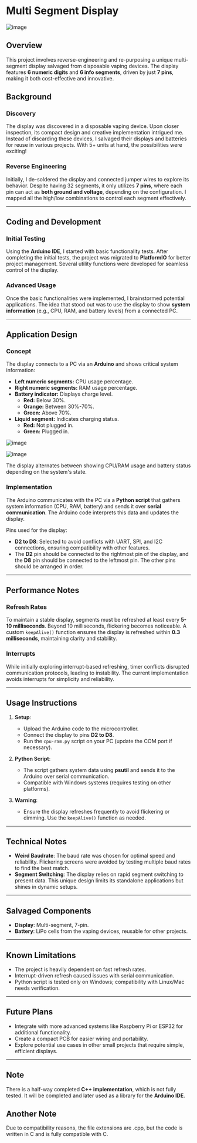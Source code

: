 # Multi Segment Display
![image](https://github.com/user-attachments/assets/752496d7-2365-4362-8190-8187fe7c8f44)
## Overview

This project involves reverse-engineering and re-purposing a unique multi-segment display salvaged from disposable vaping devices. The display features **6 numeric digits** and **6 info segments**, driven by just **7 pins**, making it both cost-effective and innovative.

## Background

### Discovery
The display was discovered in a disposable vaping device. Upon closer inspection, its compact design and creative implementation intrigued me. Instead of discarding these devices, I salvaged their displays and batteries for reuse in various projects. With 5+ units at hand, the possibilities were exciting!

### Reverse Engineering
Initially, I de-soldered the display and connected jumper wires to explore its behavior. Despite having 32 segments, it only utilizes **7 pins**, where each pin can act as **both ground and voltage**, depending on the configuration. I mapped all the high/low combinations to control each segment effectively.

---

## Coding and Development

### Initial Testing
Using the **Arduino IDE**, I started with basic functionality tests. After completing the initial tests, the project was migrated to **PlatformIO** for better project management. Several utility functions were developed for seamless control of the display.

### Advanced Usage
Once the basic functionalities were implemented, I brainstormed potential applications. The idea that stood out was to use the display to show **system information** (e.g., CPU, RAM, and battery levels) from a connected PC. 

---

## Application Design

### Concept
The display connects to a PC via an **Arduino** and shows critical system information:
- **Left numeric segments:** CPU usage percentage.
- **Right numeric segments:** RAM usage percentage.
- **Battery indicator:** Displays charge level.
  - **Red:** Below 30%.
  - **Orange:** Between 30%-70%.
  - **Green:** Above 70%.
- **Liquid segment:** Indicates charging status.
  - **Red:** Not plugged in.
  - **Green:** Plugged in.

![image](https://github.com/user-attachments/assets/f1f26913-a7dc-4236-9244-ab55e2153024)

![image](https://github.com/user-attachments/assets/514f963f-8f68-464b-baa7-8867f7c04475)

The display alternates between showing CPU/RAM usage and battery status depending on the system's state.

### Implementation
The Arduino communicates with the PC via a **Python script** that gathers system information (CPU, RAM, battery) and sends it over **serial communication**. The Arduino code interprets this data and updates the display.

Pins used for the display:
- **D2 to D8**: Selected to avoid conflicts with UART, SPI, and I2C connections, ensuring compatibility with other features.
- The **D2** pin should be connected to the rightmost pin of the display, and the **D8** pin should be connected to the leftmost pin. The other pins should be arranged in order.

---

## Performance Notes

### Refresh Rates
To maintain a stable display, segments must be refreshed at least every **5-10 milliseconds**. Beyond 10 milliseconds, flickering becomes noticeable. A custom `keepAlive()` function ensures the display is refreshed within **0.3 milliseconds**, maintaining clarity and stability.

### Interrupts
While initially exploring interrupt-based refreshing, timer conflicts disrupted communication protocols, leading to instability. The current implementation avoids interrupts for simplicity and reliability.

---

## Usage Instructions

1. **Setup**:
   - Upload the Arduino code to the microcontroller.
   - Connect the display to pins **D2 to D8**.
   - Run the `cpu-ram.py` script on your PC (update the COM port if necessary).

2. **Python Script**:
   - The script gathers system data using **psutil** and sends it to the Arduino over serial communication.
   - Compatible with Windows systems (requires testing on other platforms).

3. **Warning**:
   - Ensure the display refreshes frequently to avoid flickering or dimming. Use the `keepAlive()` function as needed.

---

## Technical Notes

- **Weird Baudrate**: The baud rate was chosen for optimal speed and reliability. Flickering screens were avoided by testing multiple baud rates to find the best match.
- **Segment Switching**: The display relies on rapid segment switching to present data. This unique design limits its standalone applications but shines in dynamic setups.

---

## Salvaged Components

- **Display**: Multi-segment, 7-pin.
- **Battery**: LiPo cells from the vaping devices, reusable for other projects.

---

## Known Limitations

- The project is heavily dependent on fast refresh rates.
- Interrupt-driven refresh caused issues with serial communication.
- Python script is tested only on Windows; compatibility with Linux/Mac needs verification.

---

## Future Plans
- Integrate with more advanced systems like Raspberry Pi or ESP32 for additional functionality.
- Create a compact PCB for easier wiring and portability.
- Explore potential use cases in other small projects that require simple, efficient displays.

---

## Note
There is a half-way completed **C++ implementation**, which is not fully tested. It will be completed and later used as a library for the **Arduino IDE**.

## Another Note
Due to compatibility reasons, the file extensions are .cpp, but the code is written in C and is fully compatible with C.



